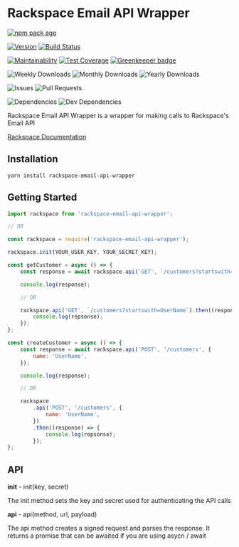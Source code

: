 # Rackspace Email API Wrapper

[![npm pack age](https://nodei.co/npm/rackspace-email-api-wrapper.png?downloads=true&downloadRank=true&stars=true)](https://npmjs.org/package/rackspace-email-api-wrapper)

[![Version](https://badge.fury.io/js/rackspace-email-api-wrapper.svg)](https://npmjs.org/package/rackspace-email-api-wrapper) [![Build Status](https://travis-ci.org/Prefinem/rackspace-email-api-wrapper.svg)](https://travis-ci.org/Prefinem/rackspace-email-api-wrapper)

[![Maintainability](https://api.codeclimate.com/v1/badges/4f911850391938e811f1/maintainability)](https://codeclimate.com/github/Prefinem/rackspace-email-api-wrapper/maintainability) [![Test Coverage](https://api.codeclimate.com/v1/badges/4f911850391938e811f1/test_coverage)](https://codeclimate.com/github/Prefinem/rackspace-email-api-wrapper/test_coverage) [![Greenkeeper badge](https://badges.greenkeeper.io/Prefinem/rackspace-email-api-wrapper.svg)](https://greenkeeper.io/)

![Weekly Downloads](https://img.shields.io/npm/dw/rackspace-email-api-wrapper.svg) ![Monthly Downloads](https://img.shields.io/npm/dm/rackspace-email-api-wrapper.svg) ![Yearly Downloads](https://img.shields.io/npm/dy/rackspace-email-api-wrapper.svg)

![Issues](https://img.shields.io/github/issues/Prefinem/rackspace-email-api-wrapper.svg) ![Pull Requests](https://img.shields.io/github/issues-pr/Prefinem/rackspace-email-api-wrapper.svg)

![Dependencies](https://david-dm.org/Prefinem/rackspace-email-api-wrapper.svg) ![Dev Dependencies](https://david-dm.org/Prefinem/rackspace-email-api-wrapper/dev-status.svg)

Rackspace Email API Wrapper is a wrapper for making calls to Rackspace's Email API

[Rackspace Documentation](http://api-wiki.apps.rackspace.com/api-wiki/index.php?title=Main_Page)

## Installation

`yarn install rackspace-email-api-wrapper`

## Getting Started

```javascript
import rackspace from 'rackspace-email-api-wrapper';

// OR

const rackspace = require('rackspace-email-api-wrapper');

rackspace.init(YOUR_USER_KEY, YOUR_SECRET_KEY);

const getCustomer = async () => {
	const response = await rackspace.api('GET', `/customers?startswith=UserName`);

	console.log(response);

	// OR

	rackspace.api('GET', `/customers?startswith=UserName`).then((response) => {
		console.log(repsonse);
	});
};

const createCustomer = async () => {
	const response = await rackspace.api('POST', '/customers', {
		name: 'UserName',
	});

	console.log(response);

	// OR

	rackspace
		.api('POST', '/customers', {
			name: 'UserName',
		})
		.then((response) => {
			console.log(repsonse);
		});
};
```

## API

**init** - init(key, secret)

The init method sets the key and secret used for authenticating the API calls

**api** - api(method, url, payload)

The api method creates a signed request and parses the response. It returns a promise that can be awaited if you are using asycn / await
